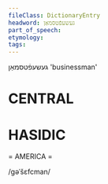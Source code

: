```yaml
---
fileClass: DictionaryEntry
headword: געשעפֿטסמאַן
part_of_speech: 
etymology: 
tags: 
---
```

געשעפֿטסמאַן
'businessman'

CENTRAL
========

HASIDIC
=======
= AMERICA = 

/gəˈšɛfcman/